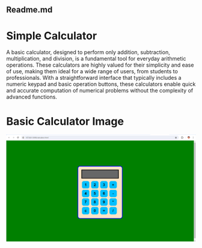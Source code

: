 ## Readme.md

# Simple Calculator

A basic calculator, designed to perform only addition, subtraction, multiplication, and division, is a fundamental tool for everyday arithmetic operations. These calculators are highly valued for their simplicity and ease of use, making them ideal for a wide range of users, from students to professionals. With a straightforward interface that typically includes a numeric keypad and basic operation buttons, these calculators enable quick and accurate computation of numerical problems without the complexity of advanced functions.

# Basic Calculator Image
<img src = "https://github.com/SIVASHANMUGARAJA/Simple-Calculator/blob/main/Snapshots/Calci.png">
